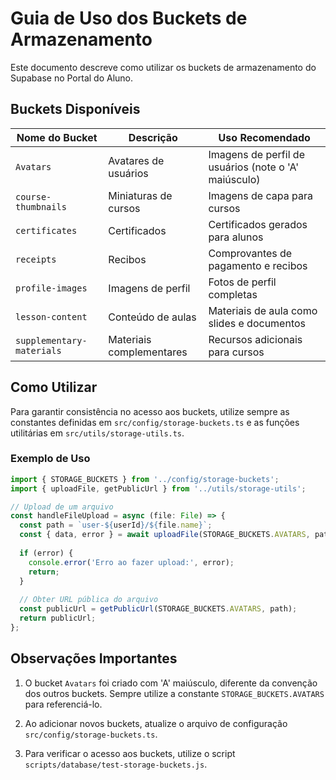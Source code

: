 # Guia de Uso dos Buckets de Armazenamento

Este documento descreve como utilizar os buckets de armazenamento do Supabase no Portal do Aluno.

## Buckets Disponíveis

| Nome do Bucket | Descrição | Uso Recomendado |
|----------------|-----------|-----------------|
| `Avatars` | Avatares de usuários | Imagens de perfil de usuários (note o 'A' maiúsculo) |
| `course-thumbnails` | Miniaturas de cursos | Imagens de capa para cursos |
| `certificates` | Certificados | Certificados gerados para alunos |
| `receipts` | Recibos | Comprovantes de pagamento e recibos |
| `profile-images` | Imagens de perfil | Fotos de perfil completas |
| `lesson-content` | Conteúdo de aulas | Materiais de aula como slides e documentos |
| `supplementary-materials` | Materiais complementares | Recursos adicionais para cursos |

## Como Utilizar

Para garantir consistência no acesso aos buckets, utilize sempre as constantes definidas em `src/config/storage-buckets.ts` e as funções utilitárias em `src/utils/storage-utils.ts`.

### Exemplo de Uso

```typescript
import { STORAGE_BUCKETS } from '../config/storage-buckets';
import { uploadFile, getPublicUrl } from '../utils/storage-utils';

// Upload de um arquivo
const handleFileUpload = async (file: File) => {
  const path = `user-${userId}/${file.name}`;
  const { data, error } = await uploadFile(STORAGE_BUCKETS.AVATARS, path, file);
  
  if (error) {
    console.error('Erro ao fazer upload:', error);
    return;
  }
  
  // Obter URL pública do arquivo
  const publicUrl = getPublicUrl(STORAGE_BUCKETS.AVATARS, path);
  return publicUrl;
};
```

## Observações Importantes

1. O bucket `Avatars` foi criado com 'A' maiúsculo, diferente da convenção dos outros buckets. Sempre utilize a constante `STORAGE_BUCKETS.AVATARS` para referenciá-lo.

2. Ao adicionar novos buckets, atualize o arquivo de configuração `src/config/storage-buckets.ts`.

3. Para verificar o acesso aos buckets, utilize o script `scripts/database/test-storage-buckets.js`.
